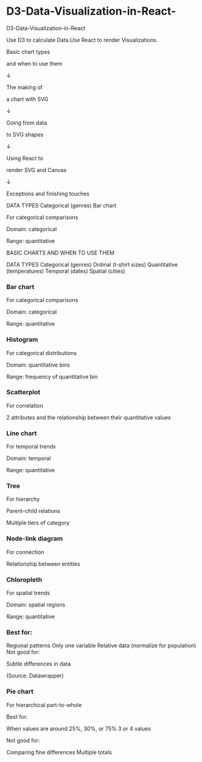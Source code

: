 # D3-Data-Visualization-in-React-
D3-Data-Visualization-in-React 
  
  Use D3 to calculate Data.Use React to render Visualizations.
  
Basic chart types

and when to use them

↓

The making of

a chart with SVG

↓

Going from data

to SVG shapes

↓

Using React to

render SVG and Canvas

↓

Exceptions and
finishing touches

DATA TYPES
Categorical (genres)
Bar chart

For categorical comparisons

 

Domain: categorical

Range: quantitative


BASIC CHARTS
AND WHEN TO USE THEM


DATA TYPES
Categorical (genres)
Ordinal (t-shirt sizes)
Quantitative (temperatures)
Temporal (dates)
Spatial (cities) 


### Bar chart

For categorical comparisons

Domain: categorical

Range: quantitative

### Histogram

For categorical distributions

Domain: quantitative bins

Range: frequency of quantitative bin

### Scatterplot

For correlation

2 attributes and the relationship between their quantitative values

###  Line chart

For temporal trends


Domain: temporal

Range: quantitative
### Tree

For hierarchy

Parent-child relations

Multiple tiers of category

###  Node-link diagram

For connection

Relationship between entities

### Chloropleth

For spatial trends

Domain: spatial regions

Range: quantitative

### Best for:

Regional patterns
Only one variable
Relative data (normalize for population)
Not good for:

Subtle differences in data
 

(Source: Datawrapper)

### Pie chart

For hierarchical part-to-whole

 

Best for:

When values are around 25%, 30%, or 75%
3 or 4 values
 

Not good for:

Comparing fine differences
Multiple totals
